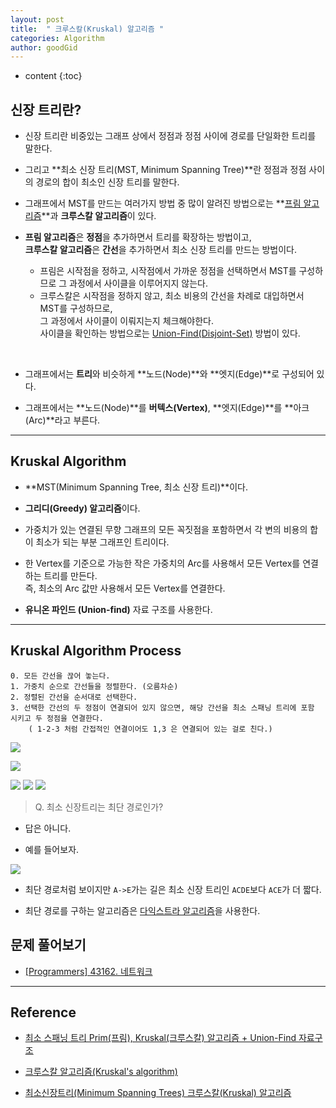 ```yaml
---
layout: post
title:  " 크루스칼(Kruskal) 알고리즘 "
categories: Algorithm
author: goodGid
---
```

* content
{:toc}

## 신장 트리란?

* 신장 트리란 비중있는 그래프 상에서 정점과 정점 사이에 경로를 단일화한 트리를 말한다.

* 그리고 **최소 신장 트리(MST, Minimum Spanning Tree)**란 정점과 정점 사이의 경로의 합이 최소인 신장 트리를 말한다.

* 그래프에서 MST를 만드는 여러가지 방법 중 많이 알려진 방법으로는 **[프림 알고리즘](https://goodgid.github.io/Prim-Algorithm/)**과 **크루스칼 알고리즘**이 있다.












* **프림 알고리즘**은 **정점**을 추가하면서 트리를 확장하는 방법이고, <br> **크루스칼 알고리즘**은 **간선**을 추가하면서 최소 신장 트리를 만드는 방법이다.
    - 프림은 시작점을 정하고, 시작점에서 가까운 정점을 선택하면서 MST를 구성하므로 그 과정에서 사이클을 이루어지지 않는다.
    - 크루스칼은 시작점을 정하지 않고, 최소 비용의 간선을 차례로 대입하면서 MST를 구성하므로, <br> 그 과정에서 사이클이 이뤄지는지 체크해야한다. <br> 사이클을 확인하는 방법으로는 [Union-Find(Disjoint-Set)]({{site.url}}/Union-Find-Algorithm) 방법이 있다.

<br>

* 그래프에서는 **트리**와 비슷하게 **노드(Node)**와 **엣지(Edge)**로 구성되어 있다. 

* 그래프에서는 **노드(Node)**를 **버텍스(Vertex)**, **엣지(Edge)**를 **아크(Arc)**라고 부른다.

---

## Kruskal Algorithm

* **MST(Minimum Spanning Tree, 최소 신장 트리)**이다.

* **그리디(Greedy) 알고리즘**이다.

* 가중치가 있는 연결된 무향 그래프의 모든 꼭짓점을 포함하면서 각 변의 비용의 합이 최소가 되는 부분 그래프인 트리이다.

* 한 Vertex를 기준으로 가능한 작은 가중치의 Arc를 사용해서 모든 Vertex를 연결하는 트리를 만든다. <br> 즉, 최소의 Arc 값만 사용해서 모든 Vertex를 연결한다.

* **유니온 파인드 (Union-find)** 자료 구조를 사용한다.


---


## Kruskal Algorithm Process

```
0. 모든 간선을 끊어 놓는다.
1. 가중치 순으로 간선들을 정렬한다. (오름차순)
2. 정렬된 간선을 순서대로 선택한다.
3. 선택한 간선의 두 정점이 연결되어 있지 않으면, 해당 간선을 최소 스패닝 트리에 포함 시키고 두 정점을 연결한다.
    ( 1-2-3 처럼 간접적인 연결이어도 1,3 은 연결되어 있는 걸로 친다.)
```


![](/assets/img/algorithm/kruskal_algorithm_1.png)

![](/assets/img/algorithm/kruskal_algorithm_2.png)

![](/assets/img/algorithm/kruskal_algorithm_3.png)
![](/assets/img/algorithm/kruskal_algorithm_4.png)
![](/assets/img/algorithm/kruskal_algorithm_5.png)


> Q. 최소 신장트리는 최단 경로인가?

* 답은 아니다. 

* 예를 들어보자.

![](/assets/img/algorithm/prim_algorithm_7.png)

* 최단 경로처럼 보이지만 `A->E`가는 길은 최소 신장 트리인 `ACDE`보다 `ACE`가 더 짧다.

* 최단 경로를 구하는 알고리즘은 [다익스트라 알고리즘]()을 사용한다.


## 문제 풀어보기

* [[Programmers] 43162. 네트워크]({{site.url}}/PGM-43162/)



---

## Reference

* [최소 스패닝 트리 Prim(프림), Kruskal(크루스칼) 알고리즘 + Union-Find 자료구조](http://stack07142.tistory.com/54)

* [크루스칼 알고리즘(Kruskal's algorithm)](http://weeklyps.com/entry/%ED%81%AC%EB%A3%A8%EC%8A%A4%EC%B9%BC-%EC%95%8C%EA%B3%A0%EB%A6%AC%EC%A6%98-Kruskals-algorithm)

* [최소신장트리(Minimum Spanning Trees) 크루스칼(Kruskal) 알고리즘](http://leeyongjeon.tistory.com/entry/%EC%B5%9C%EC%86%8C%EC%8B%A0%EC%9E%A5%ED%8A%B8%EB%A6%ACMinimum-Spanning-Trees-%ED%81%AC%EB%A3%A8%EC%8A%A4%EC%B9%BCKruskal-%EC%95%8C%EA%B3%A0%EB%A6%AC%EC%A6%98)


